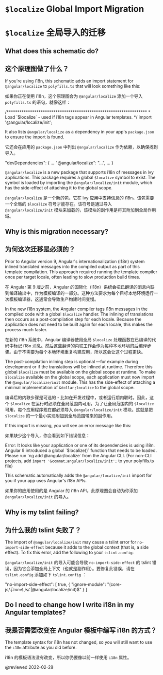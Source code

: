 # `$localize` Global Import Migration

# `$localize` 全局导入的迁移

## What does this schematic do?

## 这个原理图做了什么？

If you're using i18n, this schematic adds an import statement for `@angular/localize` to `polyfills.ts` that will look something like this:

如果你正在使用 i18n，这个原理图会为 `@angular/localize` 添加一个导入 `polyfills.ts` 的语句，就像这样：

<code-example format="typescript" language="typescript">

/******************************************************************
 &ast; Load &grave;&dollar;localize&grave; - used if i18n tags appear in Angular templates.
 */
import '&commat;angular/localize/init';

</code-example>

It also lists `@angular/localize` as a dependency in your app's `package.json` to ensure the import is found.

它还会在应用的 `package.json` 中列出 `@angular/localize` 作为依赖，以确保找到导入。

<code-example format="json" language="json">

"devDependencies": {
  &hellip;
  "&commat;angular/localize": "&hellip;",
  &hellip;
}

</code-example>

`@angular/localize` is a new package that supports i18n of messages in Ivy applications.
This package requires a global `$localize` symbol to exist.
The symbol is loaded by importing the `@angular/localize/init` module, which has the side-effect of attaching it to the global scope.

`@angular/localize` 是一个新的包，它在 Ivy 应用中支持信息的 i18n。该包需要一个全局的 `$localize` 符号才能存在。该符号是通过导入 `@angular/localize/init` 模块来加载的，该模块的副作用是将其附加到全局作用域。

## Why is this migration necessary?

## 为何这次迁移是必须的？

Prior to Angular version 9, Angular's internationalization (i18n) system inlined translated messages into the compiled output as part of this template compilation.
This approach required running the template compiler once per target locale, often leading to slow production build times.

在 Angular 第 9 版之前，Angular 的国际化（i18n）系统会把已翻译的消息内联到编译输出中，作为模板编译的一部分。这种方法要求为每个目标本地环境运行一次模板编译器，这通常会导致生产构建时间变慢。

In the new i18n system, the Angular compiler tags i18n messages in the compiled code with a global `$localize` handler.
The inlining of translations then occurs as a post-compilation step for each locale.
Because the application does not need to be built again for each locale, this makes the process much faster.

在新的 i18n 系统中，Angular 编译器使用全局 `$localize` 处理函数在已编译的代码中标记 i18n 消息。然后这些翻译的内联工作会作为每种本地环境的后编译步骤。由于不需要为每个本地环境重复构建应用，所以这会让这个过程更快。

The post-compilation inlining step is optional —for example during development or if the translations will be inlined at runtime.
Therefore this global `$localize` must be available on the global scope at runtime.
To make `$localize` available on the global scope, each application must now import the `@angular/localize/init` module.
This has the side-effect of attaching a minimal implementation of `&dollar;localize` to the global scope.

编译后的内联步骤是可选的 - 比如在开发过程中，或者运行期内联时。因此，这个 `$localize` 在运行时必须在全局范围内可用。为了让全局范围内的 `$localize` 可用，每个应用程序现在都必须导入 `@angular/localize/init` 模块。这就是把 `$localize` 的一个最小实现附加到全局范围带来的副作用。

If this import is missing, you will see an error message like this:

如果缺少这个导入，你会看到如下错误信息：

<code-example format="output" hideCopy language="shell">

Error: It looks like your application or one of its dependencies is using i18n.
Angular 9 introduced a global &grave;&dollar;localize()&grave; function that needs to be loaded.
Please run &grave;ng add &commat;angular/localize&grave; from the Angular CLI.
(For non-CLI projects, add `import '&commat;angular/localize/init';` to your polyfills.ts file)

</code-example>

This schematic automatically adds the `@angular/localize/init` import for you if your app uses Angular's i18n APIs.

如果你的应用使用的是 Angular 的 i18n API，此原理图会自动为你添加 `@angular/localize/init` 的导入。

## Why is my tslint failing?

## 为什么我的 tslint 失败了？

The import of `@angular/localize/init` may cause a tslint error for `no-import-side-effect` because it adds to the global context (that is, a side effect).
To fix this error, add the following to your `tslint.config`:

`@angular/localize/init` 的导入可能会导致 `no-import-side-effect` 的 tslint 错误，因为它会添加全局上下文（也就是副作用）。要修复此错误，请在 `tslint.config` 添加如下 `tslint.config` ：

<code-example format="json" language="json">

"no-import-side-effect": [
  true,
  {
    "ignore-module": "(core-js/.*|zone\\.js/.*|&commat;angular/localize/init)&dollar;"
  }
]

</code-example>

## Do I need to change how I write i18n in my Angular templates?

## 我是否需要改变在 Angular 模板中编写 i18n 的方式？

The template syntax for i18n has not changed, so you will still want to use the `i18n` attribute as you did before.

i18n 的模板语法没有改变，所以你仍要像以前一样使用 `i18n` 属性。

<!-- links -->

<!-- external links -->

<!-- end links -->

@reviewed 2022-02-28